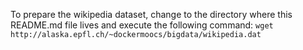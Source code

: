 To prepare the wikipedia dataset, change to the directory where this README.md file lives and execute the following command:
`wget http://alaska.epfl.ch/~dockermoocs/bigdata/wikipedia.dat`
